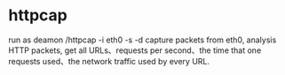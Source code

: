 # httpcap
run as deamon
/httpcap -i eth0 -s -d
capture packets from eth0, analysis HTTP packets, 
get all URLs、requests per second、the time that one requests used、the network traffic used by every URL.
